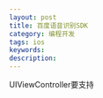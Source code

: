 ```yaml
---
layout: post
title: 百度语音识别SDK
category: 编程开发
tags: ios
keywords: 
description: 
---
```


UIViewController要支持